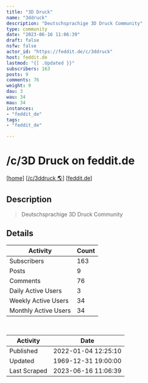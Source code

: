 ```yaml
---
title: "3D Druck" 
name: "3ddruck"
description: "Deutschsprachige 3D Druck Community"
type: community
date: "2023-06-16 11:06:39"
draft: false
nsfw: false
actor_id: "https://feddit.de/c/3ddruck"
host: feddit.de
lastmod: "{[ .Updated }}"
subscribers: 163
posts: 9
comments: 76
weight: 9
dau: 3
wau: 34
mau: 34
instances:
- "feddit_de"
tags: 
- "feddit_de"

---
```


# /c/3D Druck on feddit.de

[[home](/)]
[[/c/3ddruck 🌎](https://feddit.de/c/3ddruck)]
[[feddit.de](/instances/feddit_de)]


## Description 

<blockquote class="description">
Deutschsprachige 3D Druck Community
</blockquote>


## Details

| Activity | Count  |
|----------------------|---|
| Subscribers          | 163 |
| Posts                | 9  |
| Comments             | 76  |
| Daily Active Users   | 3  |
| Weekly Active Users  | 34  |
| Monthly Active Users | 34  |

<br>

| Activity | Date |
|----------------------|---|
| Published            | 2022-01-04 12:25:10 |
| Updated              | 1969-12-31 19:00:00 |
| Last Scraped         | 2023-06-16 11:06:39 |
